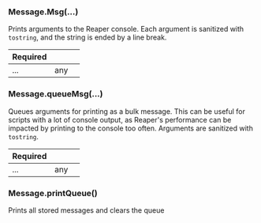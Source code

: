 <section class="segment">

###  <a name="Message.Msg">Message.Msg(...)</a>

Prints arguments to the Reaper console. Each argument is sanitized with
`tostring`, and the string is ended by a line break.

| **Required** | []() | []() |
| --- | --- | --- |
| ... | any |  |

</section>
<section class="segment">

###  <a name="Message.queueMsg">Message.queueMsg(...)</a>

Queues arguments for printing as a bulk message. This can be useful for scripts
with a lot of console output, as Reaper's performance can be impacted by printing
to the console too often. Arguments are sanitized with `tostring`.

| **Required** | []() | []() |
| --- | --- | --- |
| ... | any |  |

</section>
<section class="segment">

###  <a name="Message.printQueue">Message.printQueue()</a>

Prints all stored messages and clears the queue

</section>